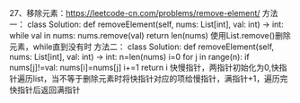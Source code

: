 27、移除元素：https://leetcode-cn.com/problems/remove-element/
方法一：
class Solution:
    def removeElement(self, nums: List[int], val: int) -> int:
        while val in nums:
            nums.remove(val)
        return len(nums)
使用List.remove()删除元素，while直到没有时
方法二：
class Solution:
    def removeElement(self, nums: List[int], val: int) -> int:
        n=len(nums)
        i=0
        for j in range(n):
            if nums[j]!=val:
                nums[i]=nums[j]
                i+=1
        return i
快慢指针，两指针初始化为0,快指针遍历list，当不等于删除元素时将快指针对应的项给慢指针，满指针+1，遍历完快指针后返回满指针